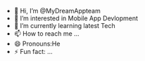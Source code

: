- 👋 Hi, I’m @MyDreamAppteam
- 👀 I’m interested in Mobile App Devlopment
- 🌱 I’m currently learning latest Tech
- 📫 How to reach me ...
- 😄 Pronouns:He 
- ⚡ Fun fact: ...

<!---
MyDreamAppteam/MyDreamAppteam is a ✨ special ✨ repository because its `README.md` (this file) appears on your GitHub profile.
You can click the Preview link to take a look at your changes.
--->
